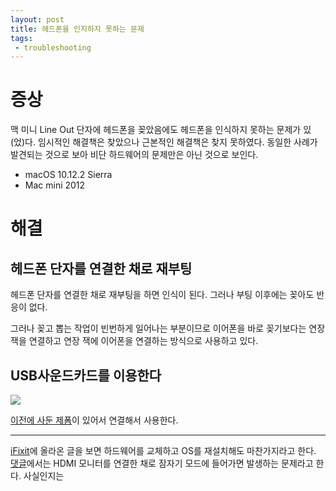 ```yaml
---
layout: post
title: 헤드폰을 인지하지 못하는 문제
tags: 
 - troubleshooting
---
```


# 증상

맥 미니 Line Out 단자에 헤드폰을 꽂았음에도 헤드폰을 인식하지 못하는 문제가 있(었)다. 임시적인 해결책은 찾았으나 근본적인 해결책은 찾지 못하였다. 동일한 사례가 발견되는 것으로 보아 비단 하드웨어의 문제만은 아닌 것으로 보인다.

- macOS 10.12.2 Sierra
- Mac mini 2012

# 해결

## 헤드폰 단자를 연결한 채로 재부팅

헤드폰 단자를 연결한 채로 재부팅을 하면 인식이 된다. 그러나 부팅 이후에는 꽂아도 반응이 없다.

그러나 꽂고 뽑는 작업이 빈번하게 일어나는 부분이므로 이어폰을 바로 꽂기보다는 연장 잭을 연결하고 연장 잭에 이어폰을 연결하는 방식으로 사용하고 있다.

## USB사운드카드를 이용한다

![](http://i.011st.com/ex_t/R/400x400/1/85/0/src/ad/3/5/5/5/7/7/127355577_B_V1.jpg)

[이전에 사둔 제폼](http://www.11st.co.kr/product/SellerProductDetail.tmall?method=getSellerProductDetail&prdNo=127355577&xfrom=&xzone=)이 있어서 연결해서 사용한다.

------

[iFixit](https://www.ifixit.com/Answers/View/105838/My+headphone+jack+sometimes+not+responding+to+headphones)에 올라온 글을 보면 하드웨어를 교체하고 OS를 재설치해도 마찬가지라고 한다. [댓글](https://www.ifixit.com/Answers/View/105838/My+headphone+jack+sometimes+not+responding+to+headphones.#comment165384)에서는 HDMI 모니터를 연결한 채로 잠자기 모드에 들어가면 발생하는 문제라고 한다. 사실인지는
